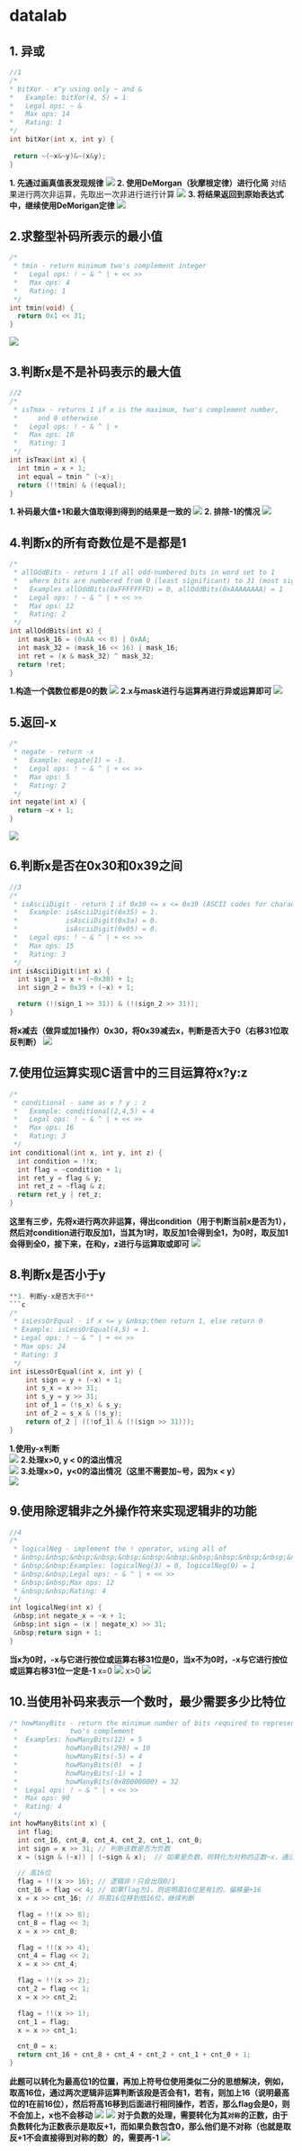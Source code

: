 # datalab
## 1. 异或
 ```c
//1
/* 
 * bitXor - x^y using only ~ and & 
 *   Example: bitXor(4, 5) = 1
 *   Legal ops: ~ &
 *   Max ops: 14
 *   Rating: 1
 */
int bitXor(int x, int y) {
  
  return ~(~x&~y)&~(x&y);
}
```
**1. 先通过画真值表发现规律**
![](image/2021-10-29-12-53-55.png)
**2. 使用DeMorgan（狄摩根定律）进行化简**
对结果进行两次非运算，先取出一次非进行进行计算
![](image/2021-10-29-12-58-01.png)
**3. 将结果返回到原始表达式中，继续使用DeMorigan定律**
![](image/2021-10-29-12-59-24.png)
## 2.求整型补码所表示的最小值
```c
/* 
 * tmin - return minimum two's complement integer 
 *   Legal ops: ! ~ & ^ | + << >>
 *   Max ops: 4
 *   Rating: 1
 */
int tmin(void) {
  return 0x1 << 31;
}
```
![](image/2021-10-29-13-46-07.png)
## 3.判断x是不是补码表示的最大值
```c
//2
/*
 * isTmax - returns 1 if x is the maximum, two's complement number,
 *     and 0 otherwise 
 *   Legal ops: ! ~ & ^ | +
 *   Max ops: 10
 *   Rating: 1
 */
int isTmax(int x) {
  int tmin = x + 1;
  int equal = tmin ^ (~x);
  return (!!tmin) & (!equal);
}
```
**1. 补码最大值+1和最大值取得到得到的结果是一致的**
![](image/2021-10-29-13-52-15.png)
**2. 排除-1的情况**
![](image/2021-10-29-13-54-09.png)
## 4.判断x的所有奇数位是不是都是1
```c
/* 
 * allOddBits - return 1 if all odd-numbered bits in word set to 1
 *   where bits are numbered from 0 (least significant) to 31 (most significant)
 *   Examples allOddBits(0xFFFFFFFD) = 0, allOddBits(0xAAAAAAAA) = 1
 *   Legal ops: ! ~ & ^ | + << >>
 *   Max ops: 12
 *   Rating: 2
 */
int allOddBits(int x) {
  int mask_16 = (0xAA << 8) | 0xAA;
  int mask_32 = (mask_16 << 16) | mask_16;
  int ret = (x & mask_32) ^ mask_32;
  return !ret;
}
```
**1.构造一个偶数位都是0的数**
![](image/2021-10-29-13-59-31.png)
**2.x与mask进行与运算再进行异或运算即可**
![](image/2021-10-29-13-58-24.png)
## 5.返回-x
```c
/* 
 * negate - return -x 
 *   Example: negate(1) = -1.
 *   Legal ops: ! ~ & ^ | + << >>
 *   Max ops: 5
 *   Rating: 2
 */
int negate(int x) {
  return ~x + 1;
}
```
![](image/2021-10-29-14-01-27.png)
## 6.判断x是否在0x30和0x39之间
```c
//3
/* 
 * isAsciiDigit - return 1 if 0x30 <= x <= 0x39 (ASCII codes for characters '0' to '9')
 *   Example: isAsciiDigit(0x35) = 1.
 *            isAsciiDigit(0x3a) = 0.
 *            isAsciiDigit(0x05) = 0.
 *   Legal ops: ! ~ & ^ | + << >>
 *   Max ops: 15
 *   Rating: 3
 */
int isAsciiDigit(int x) {
  int sign_1 = x + (~0x30) + 1;
  int sign_2 = 0x39 + (~x) + 1;

  return (!(sign_1 >> 31)) & (!(sign_2 >> 31));
}
```
**将x减去（做异或加1操作）0x30，将0x39减去x，判断是否大于0（右移31位取反判断）**
![](image/2021-10-29-14-09-47.png)
## 7.使用位运算实现C语言中的三目运算符x?y:z
```c
/* 
 * conditional - same as x ? y : z 
 *   Example: conditional(2,4,5) = 4
 *   Legal ops: ! ~ & ^ | + << >>
 *   Max ops: 16
 *   Rating: 3
 */
int conditional(int x, int y, int z) {
  int condition = !!x;
  int flag = ~condition + 1;
  int ret_y = flag & y;
  int ret_z = ~flag & z;
  return ret_y | ret_z;
}
```
**这里有三步，先将x进行两次非运算，得出condition（用于判断当前x是否为1），然后对condition进行取反加1，当其为1时，取反加1会得到全1，为0时，取反加1会得到全0，接下来，在和y，z进行与运算取或即可**
![](image/2021-10-29-14-18-28.png)
## 8.判断x是否小于y
```c
**1. 判断y-x是否大于0**
```c
/* 
 * isLessOrEqual - if x <= y &nbsp;then return 1, else return 0 
 * Example: isLessOrEqual(4,5) = 1.
 * Legal ops: ! ~ & ^ | + << >>
 * Max ops: 24
 * Rating: 3
 */
int isLessOrEqual(int x, int y) {
    int sign = y + (~x) + 1;
    int s_x = x >> 31;
    int s_y = y >> 31;
    int of_1 = (!s_x) & s_y;
    int of_2 = s_x & (!s_y);
    return of_2 | ((!of_1) & (!(sign >> 31)));
}
```
**1.使用y-x判断**<br/>
![](image/2021-10-29-15-00-57.png)
**2.处理x>0, y < 0的溢出情况** <br/>
![](image/2021-10-29-15-02-50.png)
**3.处理x>0，y<0的溢出情况（这里不需要加~号，因为x < y）**<br/>
![](image/2021-10-29-15-03-31.png)
## 9.使用除逻辑非之外操作符来实现逻辑非的功能
```c
//4
/* 
 * logicalNeg - implement the ! operator, using all of 
 * &nbsp;&nbsp;&nbsp;&nbsp;&nbsp;&nbsp;&nbsp;&nbsp;&nbsp;&nbsp;&nbsp;&nbsp;&nbsp;the legal operators except !
 * &nbsp;&nbsp;Examples: logicalNeg(3) = 0, logicalNeg(0) = 1
 * &nbsp;&nbsp;Legal ops: ~ & ^ | + << >>
 * &nbsp;&nbsp;Max ops: 12
 * &nbsp;&nbsp;Rating: 4 
 */
int logicalNeg(int x) {
 &nbsp;int negate_x = ~x + 1;
 &nbsp;int sign = (x | negate_x) >> 31;
 &nbsp;return sign + 1;
}
```
**当x为0时，-x与它进行按位或运算右移31位是0，当x不为0时，-x与它进行按位或运算右移31位一定是-1**
x=0
![](image/2021-10-29-15-17-27.png)
x>0
![](image/2021-10-29-15-17-40.png)
## 10.当使用补码来表示一个数时，最少需要多少比特位
```c
/* howManyBits - return the minimum number of bits required to represent x in
 *             two's complement
 *  Examples: howManyBits(12) = 5
 *            howManyBits(298) = 10
 *            howManyBits(-5) = 4
 *            howManyBits(0)  = 1
 *            howManyBits(-1) = 1
 *            howManyBits(0x80000000) = 32
 *  Legal ops: ! ~ & ^ | + << >>
 *  Max ops: 90
 *  Rating: 4
 */
int howManyBits(int x) {
  int flag;
  int cnt_16, cnt_8, cnt_4, cnt_2, cnt_1, cnt_0;
  int sign = x >> 31; // 判断该数是否为负数
  x = (sign & (~x)) | (~sign & x);  // 如果是负数，则转化为对称的正数~x，通过sign=0xfffffffff将其赋给x

  // 高16位
  flag = !!(x >> 16); // 逻辑非！只会出现0/1
  cnt_16 = flag << 4; // 如果flag为1，则说明高16位是有1的，偏移量+16
  x = x >> cnt_16; // 将高16位移到低16位，继续判断

  flag = !!(x >> 8);
  cnt_8 = flag << 3;
  x = x >> cnt_8;

  flag = !!(x >> 4);
  cnt_4 = flag << 2;
  x = x >> cnt_4;

  flag = !!(x >> 2);
  cnt_2 = flag << 1;
  x = x >> cnt_2;

  flag = !!(x >> 1);
  cnt_1 = flag;
  x = x >> cnt_1;

  cnt_0 = x;
  return cnt_16 + cnt_8 + cnt_4 + cnt_2 + cnt_1 + cnt_0 + 1;
}
```
**此题可以转化为最高位1的位置，再加上符号位使用类似二分的思想解决，例如，取高16位，通过两次逻辑非运算判断该段是否会有1，若有，则加上16（说明最高位的1在前16位），然后将高16移到后面进行相同操作，若否，那么flag会是0，则不会加上，x也不会移动**
![](image/2021-10-29-16-12-24.png)
![](image/2021-10-29-17-01-33.png)
**对于负数的处理，需要转化为其`对称`的正数，由于负数转化为正数表示是取反+1，而如果负数包含0，那么他们是不对称（也就是取反+1不会直接得到对称的数）的，需要再-1**
![](image/2021-10-29-17-07-27.png)